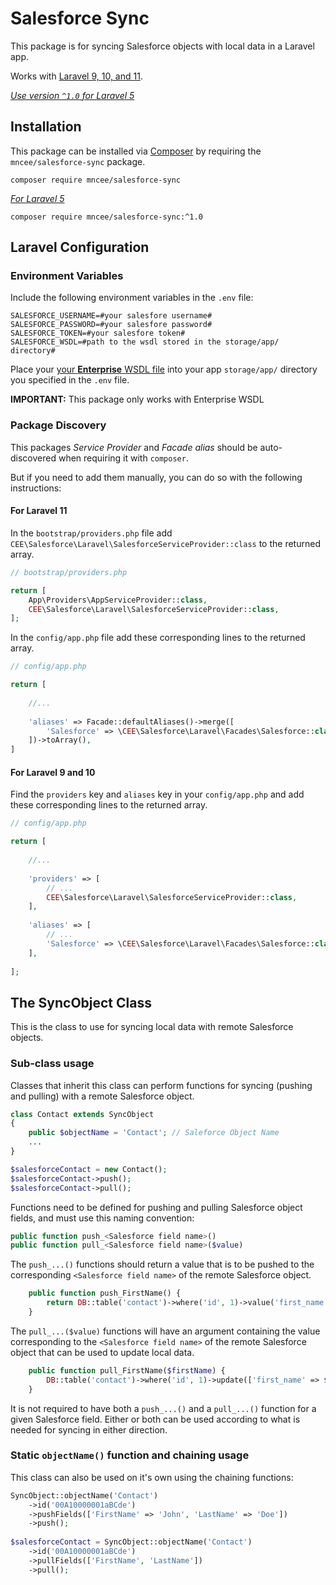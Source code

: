 # Salesforce Sync

This package is for syncing Salesforce objects with local data in a Laravel app.

Works with [Laravel 9, 10, and 11](https://laravel.com/docs/11.x).

[*Use version `^1.0` for Laravel 5*](https://github.com/jwilson-cee/salesforce-sync/tree/v1.0.9)

## Installation

This package can be installed via [Composer](http://getcomposer.org) by requiring the `mncee/salesforce-sync` package.

```shell
composer require mncee/salesforce-sync
```

[*For Laravel 5*](https://github.com/jwilson-cee/salesforce-sync/tree/v1.0.9)

```shell
composer require mncee/salesforce-sync:^1.0
```

## Laravel Configuration

### Environment Variables

Include the following environment variables in the `.env` file:
```
SALESFORCE_USERNAME=#your salesfore username#
SALESFORCE_PASSWORD=#your salesfore password#
SALESFORCE_TOKEN=#your salesfore token#
SALESFORCE_WSDL=#path to the wsdl stored in the storage/app/ directory#
```

Place your [your **Enterprise** WSDL file](https://developer.salesforce.com/docs/atlas.en-us.api.meta/api/sforce_api_quickstart_steps_generate_wsdl.htm) into your app `storage/app/` directory you specified in the `.env` file.

**IMPORTANT:** This package only works with Enterprise WSDL

### Package Discovery

This packages *Service Provider* and *Facade alias* should be auto-discovered when requiring it with `composer`.

But if you need to add them manually, you can do so with the following instructions:

#### For Laravel 11

In the `bootstrap/providers.php` file add `CEE\Salesforce\Laravel\SalesforceServiceProvider::class` to the returned array.

```php
// bootstrap/providers.php

return [
    App\Providers\AppServiceProvider::class,
    CEE\Salesforce\Laravel\SalesforceServiceProvider::class,
];
```

In the `config/app.php` file add these corresponding lines to the returned array.

```php
// config/app.php

return [
    
    //...
    
    'aliases' => Facade::defaultAliases()->merge([
        'Salesforce' => \CEE\Salesforce\Laravel\Facades\Salesforce::class,
    ])->toArray(),
]
```

#### For Laravel 9 and 10

Find the `providers` key and `aliases` key in your `config/app.php` and add these corresponding lines to the returned array.

```php
// config/app.php

return [
    
    //...
    
    'providers' => [
        // ...
        CEE\Salesforce\Laravel\SalesforceServiceProvider::class,
    ],
    
    'aliases' => [
        // ...
        'Salesforce' => \CEE\Salesforce\Laravel\Facades\Salesforce::class,
    ],
    
];
```

## The SyncObject Class
This is the class to use for syncing local data with remote Salesforce objects.

### Sub-class usage
Classes that inherit this class can perform functions for syncing (pushing and pulling) with a remote Salesforce object.

```PHP
class Contact extends SyncObject
{
    public $objectName = 'Contact'; // Saleforce Object Name
    ...
}

$salesforceContact = new Contact();
$salesforceContact->push();
$salesforceContact->pull();
```

Functions need to be defined for pushing and pulling Salesforce object fields, and must use this naming convention:
```PHP
public function push_<Salesforce field name>()
public function pull_<Salesforce field name>($value)
```

The `push_...()` functions should return a value that is to be pushed to the corresponding `<Salesforce field name>` of the remote Salesforce object.
```PHP
    public function push_FirstName() {
        return DB::table('contact')->where('id', 1)->value('first_name');
    }
```

The `pull_...($value)` functions will have an argument containing the value corresponding to the `<Salesforce field name>` of the remote Salesforce object that can be used to update local data.
```PHP
    public function pull_FirstName($firstName) {
        DB::table('contact')->where('id', 1)->update(['first_name' => $firstName]);
    }
```

It is not required to have both a `push_...()` and a `pull_...()` function for a given Salesforce field. Either or both can be used according to what is needed for syncing in either direction.

### Static `objectName()` function and chaining usage

This class can also be used on it's own using the chaining functions:
```PHP
SyncObject::objectName('Contact')
	->id('00A10000001aBCde')
	->pushFields(['FirstName' => 'John', 'LastName' => 'Doe'])
	->push();
	
$salesforceContact = SyncObject::objectName('Contact')
	->id('00A10000001aBCde')
	->pullFields(['FirstName', 'LastName'])
	->pull();
```
